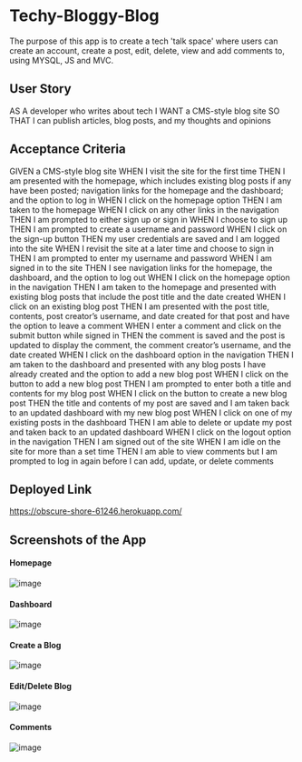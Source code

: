 # Techy-Bloggy-Blog

The purpose of this app is to create a tech 'talk space' where users can create an account, create a post, edit, delete, view and add comments to, using MYSQL, JS and MVC.

## User Story

AS A developer who writes about tech
I WANT a CMS-style blog site
SO THAT I can publish articles, blog posts, and my thoughts and opinions

## Acceptance Criteria

GIVEN a CMS-style blog site
WHEN I visit the site for the first time
THEN I am presented with the homepage, which includes existing blog posts if any have been posted; navigation links for the homepage and the dashboard; and the option to log in
WHEN I click on the homepage option
THEN I am taken to the homepage
WHEN I click on any other links in the navigation
THEN I am prompted to either sign up or sign in
WHEN I choose to sign up
THEN I am prompted to create a username and password
WHEN I click on the sign-up button
THEN my user credentials are saved and I am logged into the site
WHEN I revisit the site at a later time and choose to sign in
THEN I am prompted to enter my username and password
WHEN I am signed in to the site
THEN I see navigation links for the homepage, the dashboard, and the option to log out
WHEN I click on the homepage option in the navigation
THEN I am taken to the homepage and presented with existing blog posts that include the post title and the date created
WHEN I click on an existing blog post
THEN I am presented with the post title, contents, post creator’s username, and date created for that post and have the option to leave a comment
WHEN I enter a comment and click on the submit button while signed in
THEN the comment is saved and the post is updated to display the comment, the comment creator’s username, and the date created
WHEN I click on the dashboard option in the navigation
THEN I am taken to the dashboard and presented with any blog posts I have already created and the option to add a new blog post
WHEN I click on the button to add a new blog post
THEN I am prompted to enter both a title and contents for my blog post
WHEN I click on the button to create a new blog post
THEN the title and contents of my post are saved and I am taken back to an updated dashboard with my new blog post
WHEN I click on one of my existing posts in the dashboard
THEN I am able to delete or update my post and taken back to an updated dashboard
WHEN I click on the logout option in the navigation
THEN I am signed out of the site
WHEN I am idle on the site for more than a set time
THEN I am able to view comments but I am prompted to log in again before I can add, update, or delete comments


## Deployed Link

https://obscure-shore-61246.herokuapp.com/


## Screenshots of the App

#### Homepage
![image](https://user-images.githubusercontent.com/93604239/173464885-af5308c3-14c9-4a29-a503-cb46056c3055.png)
#### Dashboard
![image](https://user-images.githubusercontent.com/93604239/173464835-65e6dd6b-44f4-46e2-b107-7bb053304d04.png)
#### Create a Blog
![image](https://user-images.githubusercontent.com/93604239/173464776-66a4e9f3-b745-4ab7-bb44-4205da983480.png)
#### Edit/Delete Blog
![image](https://user-images.githubusercontent.com/93604239/173464998-8c93e955-cb29-4d42-bb63-7d9fc3088c83.png)
#### Comments
![image](https://user-images.githubusercontent.com/93604239/173465062-a36c8d5f-bdad-4158-a827-933a3624fc95.png)

